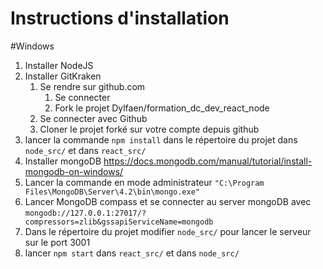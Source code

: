 Instructions d'installation
======================

#Windows

1. Installer NodeJS
2. Installer GitKraken
    1. Se rendre sur github.com
        1. Se connecter
        2. Fork le projet Dylfaen/formation_dc_dev_react_node
    1. Se connecter avec Github
    2. Cloner le projet forké sur votre compte depuis github
3. lancer la commande `npm install` dans le répertoire du projet dans `node_src/` et dans `react_src/`
4. Installer mongoDB https://docs.mongodb.com/manual/tutorial/install-mongodb-on-windows/
5. Lancer la commande en mode administrateur `"C:\Program Files\MongoDB\Server\4.2\bin\mongo.exe"`
6. Lancer MongoDB compass et se connecter au server mongoDB avec `mongodb://127.0.0.1:27017/?compressors=zlib&gssapiServiceName=mongodb`
7. Dans le répertoire du projet modifier `node_src/` pour lancer le serveur sur le port 3001
8. lancer `npm start` dans `react_src/` et dans `node_src/`
